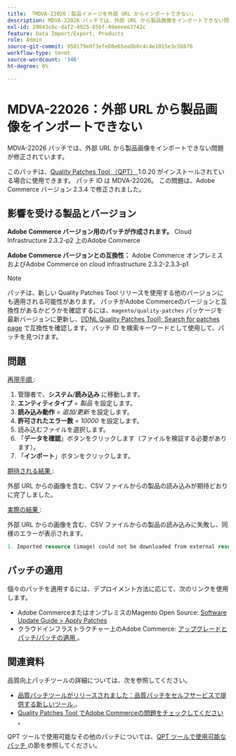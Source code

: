 ```yaml
---
title: 「MDVA-22026：製品イメージを外部 URL からインポートできない」
description: MDVA-22026 パッチでは、外部 URL から製品画像をインポートできない問題が修正されています。
exl-id: 29043c6c-daf2-4925-85bf-49eeeee3742c
feature: Data Import/Export, Products
role: Admin
source-git-commit: 958179e0f3efe08e65ea8b0c4c4e1015e3c5bb76
workflow-type: tm+mt
source-wordcount: '346'
ht-degree: 0%

---
```


# MDVA-22026：外部 URL から製品画像をインポートできない

MDVA-22026 パッチでは、外部 URL から製品画像をインポートできない問題が修正されています。

このパッチは、[Quality Patches Tool （QPT） ](/help/announcements/adobe-commerce-announcements/magento-quality-patches-released-new-tool-to-self-serve-quality-patches.md)1.0.20 がインストールされている場合に使用できます。 パッチ ID は MDVA-22026。 この問題は、Adobe Commerce バージョン 2.3.4 で修正されました。

## 影響を受ける製品とバージョン

**Adobe Commerce バージョン用のパッチが作成されます。** Cloud Infrastructure 2.3.2-p2 上のAdobe Commerce

**Adobe Commerce バージョンとの互換性：** Adobe Commerce オンプレミスおよびAdobe Commerce on cloud infrastructure 2.3.2-2.3.3-p1

>[!NOTE]
>
>パッチは、新しい Quality Patches Tool リリースを使用する他のバージョンにも適用される可能性があります。 パッチがAdobe Commerceのバージョンと互換性があるかどうかを確認するには、`magento/quality-patches` パッケージを最新バージョンに更新し、[[!DNL Quality Patches Tool]: Search for patches page](https://devdocs.magento.com/quality-patches/tool.html#patch-grid) で互換性を確認します。 パッチ ID を検索キーワードとして使用して、パッチを見つけます。

## 問題

<u> 再現手順 </u>:

1. 管理者で、**システム**/**読み込み** に移動します。
1. **エンティティタイプ** = *製品* を設定します。
1. **読み込み動作** = *追加/更新* を設定します。
1. **許可されたエラー数** = *10000* を設定します。
1. 読み込むファイルを選択します。
1. 「**データを確認**」ボタンをクリックします（ファイルを検証する必要があります）。
1. 「**インポート**」ボタンをクリックします。

<u> 期待される結果 </u>:

外部 URL からの画像を含む、CSV ファイルからの製品の読み込みが期待どおりに完了しました。

<u> 実際の結果 </u>:

外部 URL からの画像を含む、CSV ファイルからの製品の読み込みに失敗し、同様のエラーが表示されます。

```php
1. Imported resource (image) could not be downloaded from external resource due to timeout or access permissions in row(s): 4, 5, 8, 9, 16, 18, 20, 21, 22, 23, 26, 27, 28, 52, 53, 55, 58, 63, 70, 71, 77, 78, 83, 84, 91
```

## パッチの適用

個々のパッチを適用するには、デプロイメント方法に応じて、次のリンクを使用します。

* Adobe CommerceまたはオンプレミスのMagento Open Source: [Software Update Guide > Apply Patches](https://devdocs.magento.com/guides/v2.4/comp-mgr/patching.html)
* クラウドインフラストラクチャー上のAdobe Commerce: [ アップグレードとパッチ/パッチの適用 ](https://devdocs.magento.com/cloud/project/project-patch.html)。

## 関連資料

品質向上パッチツールの詳細については、次を参照してください。

* [ 品質パッチツールがリリースされました：品質パッチをセルフサービスで提供する新しいツール ](/help/announcements/adobe-commerce-announcements/magento-quality-patches-released-new-tool-to-self-serve-quality-patches.md)。
* [Quality Patches Tool でAdobe Commerceの問題をチェックしてください ](/help/support-tools/patches-available-in-qpt-tool/check-patch-for-magento-issue-with-magento-quality-patches.md)。

QPT ツールで使用可能なその他のパッチについては、[QPT ツールで使用可能なパッチ ](https://support.magento.com/hc/en-us/sections/360010506631-Patches-available-in-QPT-tool-) の節を参照してください。
